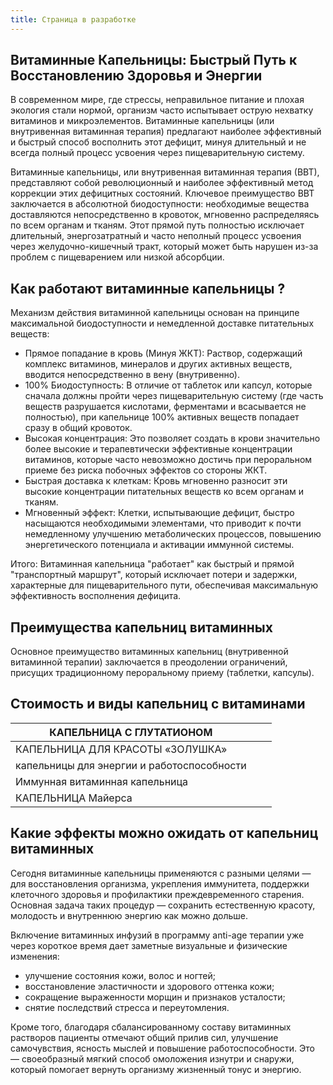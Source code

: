 ```yaml
---
title: Страница в разработке
---
```


## Витаминные Капельницы: Быстрый Путь к Восстановлению Здоровья и Энергии

В современном мире, где стрессы, неправильное питание и плохая экология стали нормой, организм часто испытывает острую нехватку витаминов и микроэлементов. Витаминные капельницы (или внутривенная витаминная терапия) предлагают наиболее эффективный и быстрый способ восполнить этот дефицит, минуя длительный и не всегда полный процесс усвоения через пищеварительную систему.

Витаминные капельницы, или внутривенная витаминная терапия (ВВТ), представляют собой революционный и наиболее эффективный метод коррекции этих дефицитных состояний. Ключевое преимущество ВВТ заключается в абсолютной биодоступности: необходимые вещества доставляются непосредственно в кровоток, мгновенно распределяясь по всем органам и тканям. Этот прямой путь полностью исключает длительный, энергозатратный и часто неполный процесс усвоения через желудочно-кишечный тракт, который может быть нарушен из-за проблем с пищеварением или низкой абсорбции.

## Как работают витаминные капельницы ?

Механизм действия витаминной капельницы основан на принципе максимальной биодоступности и немедленной доставке питательных веществ:

* Прямое попадание в кровь (Минуя ЖКТ): Раствор, содержащий комплекс витаминов, минералов и других активных веществ, вводится непосредственно в вену (внутривенно).
* 100% Биодоступность: В отличие от таблеток или капсул, которые сначала должны пройти через пищеварительную систему (где часть веществ разрушается кислотами, ферментами и всасывается не полностью), при капельнице 100% активных веществ попадает сразу в общий кровоток.
* Высокая концентрация: Это позволяет создать в крови значительно более высокие и терапевтически эффективные концентрации витаминов, которые часто невозможно достичь при пероральном приеме без риска побочных эффектов со стороны ЖКТ.
* Быстрая доставка к клеткам: Кровь мгновенно разносит эти высокие концентрации питательных веществ ко всем органам и тканям.
* Мгновенный эффект: Клетки, испытывающие дефицит, быстро насыщаются необходимыми элементами, что приводит к почти немедленному улучшению метаболических процессов, повышению энергетического потенциала и активации иммунной системы.

Итого: Витаминная капельница "работает" как быстрый и прямой "транспортный маршрут", который исключает потери и задержки, характерные для пищеварительного пути, обеспечивая максимальную эффективность восполнения дефицита.

## Преимущества капельниц витаминных

Основное преимущество витаминных капельниц (внутривенной витаминной терапии) заключается в преодолении ограничений, присущих традиционному пероральному приему (таблетки, капсулы).

## Стоимость и виды капельниц с витаминами

| КАПЕЛЬНИЦА С ГЛУТАТИОНОМ                   |   |   |
| ------------------------------------------ | - | - |
| КАПЕЛЬНИЦА ДЛЯ КРАСОТЫ «ЗОЛУШКА»           |   |   |
| капельницы для энергии и работоспособности |   |   |
| Иммунная витаминная капельница             |   |   |
| КАПЕЛЬНИЦА Майерса                         |   |   |

## Какие эффекты можно ожидать от капельниц витаминных

Сегодня витаминные капельницы применяются с разными целями — для восстановления организма, укрепления иммунитета, поддержки клеточного здоровья и профилактики преждевременного старения. Основная задача таких процедур — сохранить естественную красоту, молодость и внутреннюю энергию как можно дольше.

Включение витаминных инфузий в программу anti-age терапии уже через короткое время дает заметные визуальные и физические изменения:

* улучшение состояния кожи, волос и ногтей;
* восстановление эластичности и здорового оттенка кожи;
* сокращение выраженности морщин и признаков усталости;
* снятие последствий стресса и переутомления.

Кроме того, благодаря сбалансированному составу витаминных растворов пациенты отмечают общий прилив сил, улучшение самочувствия, ясность мыслей и повышение работоспособности. Это — своеобразный мягкий способ омоложения изнутри и снаружи, который помогает вернуть организму жизненный тонус и энергию.
